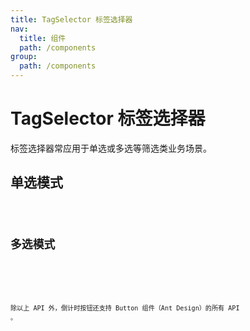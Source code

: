```yaml
---
title: TagSelector 标签选择器
nav:
  title: 组件
  path: /components
group:
  path: /components
---
```


# TagSelector 标签选择器

标签选择器常应用于单选或多选等筛选类业务场景。

## 单选模式

<code src="./demo/radio.tsx" />

## 多选模式

<code src="./demo/checkbox.tsx" />

<API></API>

除以上 API 外，倒计时按钮还支持 Button 组件（Ant Design）的所有 API 。
